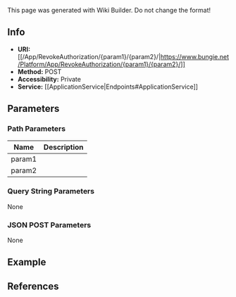 <span class="wiki-builder">This page was generated with Wiki Builder. Do not change the format!</span>

## Info

* **URI:** [[/App/RevokeAuthorization/{param1}/{param2}/|https://www.bungie.net/Platform/App/RevokeAuthorization/{param1}/{param2}/]]
* **Method:** POST
* **Accessibility:** Private
* **Service:** [[ApplicationService|Endpoints#ApplicationService]]

## Parameters
### Path Parameters
Name | Description
---- | -----------
param1 | 
param2 | 

### Query String Parameters
None

### JSON POST Parameters
None

## Example

## References
